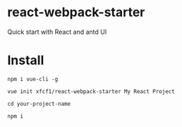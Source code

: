 # react-webpack-starter
Quick start with React and antd UI

# Install

```npm i vue-cli -g```

```vue init xfcf1/react-webpack-starter My React Project```

```cd your-project-name```

```npm i```
